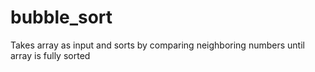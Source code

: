 # bubble_sort
Takes array as input and sorts by comparing neighboring numbers until array is fully sorted
